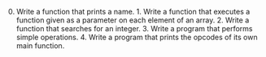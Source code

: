 0. Write a function that prints a name. 1. Write a function that executes a function given as a parameter on each element of an array. 2. Write a function that searches for an integer. 3. Write a program that performs simple operations. 4. Write a program that prints the opcodes of its own main function.



